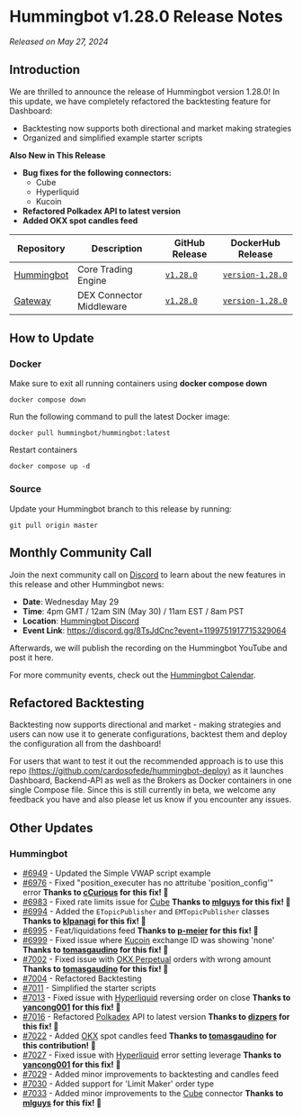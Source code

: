 # Hummingbot v1.28.0 Release Notes

*Released on May 27, 2024*

## Introduction

We are thrilled to announce the release of Hummingbot version 1.28.0! In this update, we have completely refactored the backtesting feature for Dashboard:

* Backtesting now supports both directional and market making strategies
* Organized and simplified example starter scripts

**Also New in This Release**

* **Bug fixes for the following connectors:**
    - Cube
    - Hyperliquid
    - Kucoin
* **Refactored Polkadex API to latest version**
* **Added OKX spot candles feed**

| Repository | Description | GitHub Release | DockerHub Release |
|------------|-------------|----------------|-------------------|
| [Hummingbot](https://github.com/hummingbot/hummingbot) | Core Trading Engine | [`v1.28.0`](https://github.com/hummingbot/hummingbot/releases/tag/v1.28.0) | [`version-1.28.0`](https://hub.docker.com/r/hummingbot/hummingbot/tags?name=version-1.28.0) |
| [Gateway](https://github.com/hummingbot/gateway) | DEX Connector Middleware | [`v1.28.0`](https://github.com/hummingbot/gateway/releases/tag/v1.28.0) | [`version-1.28.0`](https://hub.docker.com/r/hummingbot/gateway/tags?name=version-1.28.0) |

## How to Update

### Docker

Make sure to exit all running containers using **docker compose down**

```
docker compose down
```

Run the following command to pull the latest Docker image:

```
docker pull hummingbot/hummingbot:latest
```

Restart containers

```
docker compose up -d
```

### Source

Update your Hummingbot branch to this release by running:

```
git pull origin master
```

## Monthly Community Call

Join the next community call on [Discord](https://discord.gg/hummingbot) to learn about the new features in this release and other Hummingbot news:

* **Date**: Wednesday May 29
* **Time**: 4pm GMT / 12am SIN (May 30) / 11am EST / 8am PST 
* **Location**: [Hummingbot Discord](https://discord.gg/hummingbot)
* **Event Link**: <https://discord.gg/8TsJdCnc?event=1199751917715329064>

Afterwards, we will publish the recording on the Hummingbot YouTube and post it here.

For more community events, check out the [Hummingbot Calendar](https://www.notion.so/hummingbot-foundation/5c767683f80b45c4934aa8cf755a2ff5?v=4dd057ac162f49c9813e11cec0688204&pvs=4).


## Refactored Backtesting 

Backtesting now supports directional and market - making strategies and users can now use it to generate configurations, backtest them and deploy the configuration all from the dashboard!

For users that want to test it out the recommended approach is to use this repo [(https://github.com/cardosofede/hummingbot-deploy)](https://github.com/cardosofede/hummingbot-deploy) as it launches Dashboard, Backend-API as well as the Brokers as Docker containers in one single Compose file. Since this is still currently in beta, we welcome any feedback you have and also please let us know if you encounter any issues. 

## Other Updates

### Hummingbot

- [#6949](https://github.com/hummingbot/hummingbot/pull/6949) - Updated the Simple VWAP script example
- [#6976](https://github.com/hummingbot/hummingbot/pull/6976) - Fixed "position_executer has no attritube 'position_config'" error **Thanks to [cCurious](https://github.com/cCurious) for this fix! 🙏**
- [#6983](https://github.com/hummingbot/hummingbot/pull/6983) - Fixed rate limits issue for [Cube](../exchanges/cube/index.md) **Thanks to [mlguys](https://github.com/mlguys) for this fix! 🙏**
- [#6994](https://github.com/hummingbot/hummingbot/pull/6994) - Added the `ETopicPublisher` and `EMTopicPublisher` classes **Thanks to [klpanagi](https://github.com/klpanagi) for this fix! 🙏**
- [#6995](https://github.com/hummingbot/hummingbot/pull/6995) - Feat/liquidations feed **Thanks to [p-meier](https://github.com/p-meier) for this fix! 🙏** 
- [#6999](https://github.com/hummingbot/hummingbot/pull/6999) - Fixed issue where [Kucoin](../exchanges/kucoin/index.md) exchange ID was showing 'none'  **Thanks to [tomasgaudino](https://github.com/tomasgaudino) for this fix! 🙏**
- [#7002](https://github.com/hummingbot/hummingbot/pull/7002) - Fixed issue with [OKX Perpetual](../exchanges/okx/okx.md) orders with wrong amount **Thanks to [tomasgaudino](https://github.com/tomasgaudino) for this fix! 🙏**
- [#7004](https://github.com/hummingbot/hummingbot/pull/7004) - Refactored Backtesting
- [#7011](https://github.com/hummingbot/hummingbot/pull/7011) - Simplified the starter scripts
- [#7013](https://github.com/hummingbot/hummingbot/pull/7013) - Fixed issue with [Hyperliquid](../exchanges/hyperliquid.md) reversing order on close **Thanks to [yancong001](https://github.com/yancong001) for this fix! 🙏**
- [#7016](https://github.com/hummingbot/hummingbot/pull/7016) - Refactored [Polkadex](../exchanges/polkadex.md) API to latest version **Thanks to [dizpers](https://github.com/dizpers) for this fix! 🙏**
- [#7022](https://github.com/hummingbot/hummingbot/pull/7022) - Added [OKX](../exchanges/okx/okx.md) spot candles feed **Thanks to [tomasgaudino](https://github.com/tomasgaudino) for this contribution! 🙏**
- [#7027](https://github.com/hummingbot/hummingbot/pull/7027) - Fixed issue with [Hyperliquid](../exchanges/hyperliquid.md) error setting leverage **Thanks to [yancong001](https://github.com/yancong001) for this fix! 🙏**
- [#7029](https://github.com/hummingbot/hummingbot/pull/7029) - Added minor improvements to backtesting and candles feed
- [#7030](https://github.com/hummingbot/hummingbot/pull/7030) - Added support for 'Limit Maker' order type
- [#7033](https://github.com/hummingbot/hummingbot/pull/7033) - Added minor improvements to the [Cube](../exchanges/cube/index.md) connector **Thanks to [mlguys](https://github.com/mlguys) for this fix! 🙏**

